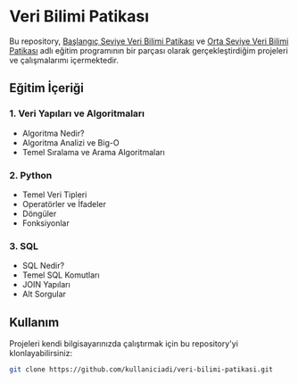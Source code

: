 # Veri Bilimi Patikası

Bu repository, [Başlangıç Seviye Veri Bilimi Patikası](https://academy.patika.dev/tr/paths/baslangic-seviye-veri-bilimi-patikasi) ve [Orta Seviye Veri Bilimi Patikası](https://academy.patika.dev/tr/paths/orta-seviye-veri-bilimi-patikasi) adlı eğitim programının bir parçası olarak gerçekleştirdiğim projeleri ve çalışmalarımı içermektedir.

## Eğitim İçeriği

### 1. Veri Yapıları ve Algoritmaları
- Algoritma Nedir?
- Algoritma Analizi ve Big-O
- Temel Sıralama ve Arama Algoritmaları

### 2. Python
- Temel Veri Tipleri
- Operatörler ve İfadeler
- Döngüler
- Fonksiyonlar

### 3. SQL
- SQL Nedir?
- Temel SQL Komutları
- JOIN Yapıları
- Alt Sorgular

## Kullanım

Projeleri kendi bilgisayarınızda çalıştırmak için bu repository'yi klonlayabilirsiniz:

```bash
git clone https://github.com/kullaniciadi/veri-bilimi-patikasi.git
